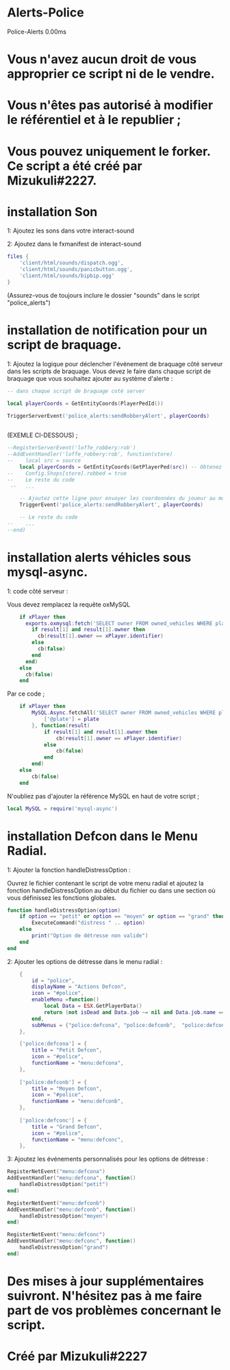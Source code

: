 # Alerts-Police
Police-Alerts 0.00ms

# Vous n'avez aucun droit de vous approprier ce script ni de le vendre. 
# Vous n'êtes pas autorisé à modifier le référentiel et à le republier ;
# Vous pouvez uniquement le forker. Ce script a été créé par Mizukuli#2227.



# installation Son

1: Ajoutez les sons dans votre interact-sound

2: Ajoutez dans le fxmanifest de interact-sound

```lua
files {
    'client/html/sounds/dispatch.ogg',
    'client/html/sounds/panicbutton.ogg',
    'client/html/sounds/bipbip.ogg'
}

```

(Assurez-vous de toujours inclure le dossier "sounds" dans le script "police_alerts")



# installation de notification pour un script de braquage.

1: Ajoutez la logique pour déclencher l'événement de braquage côté serveur dans les scripts de braquage. Vous devez le faire dans chaque script de braquage que vous souhaitez ajouter au système d'alerte :

```lua
-- dans chaque script de braquage coté server

local playerCoords = GetEntityCoords(PlayerPedId())

TriggerServerEvent('police_alerts:sendRobberyAlert', playerCoords)
    
```


(EXEMLE CI-DESSOUS) ;

```lua
--RegisterServerEvent('loffe_robbery:rob')
--AddEventHandler('loffe_robbery:rob', function(store)
--    local src = source
    local playerCoords = GetEntityCoords(GetPlayerPed(src)) -- Obtenez les coordonnées du joueur
--    Config.Shops[store].robbed = true
--    Le reste du code
 --   ...

    -- Ajoutez cette ligne pour envoyer les coordonnées du joueur au moment où le braquage commence
    TriggerEvent('police_alerts:sendRobberyAlert', playerCoords)

    -- Le reste du code
--    ...
--end)
```



# installation alerts véhicles sous mysql-async.

1: code côté serveur :

Vous devez remplacez la requête oxMySQL

```lua
    if xPlayer then
      exports.oxmysql:fetch('SELECT owner FROM owned_vehicles WHERE plate = ?', {plate}, function(result)
        if result[1] and result[1].owner then
          cb(result[1].owner == xPlayer.identifier)
        else
          cb(false)
        end
      end)
    else
      cb(false)
    end
```

Par ce code ;

```lua
    if xPlayer then
        MySQL.Async.fetchAll('SELECT owner FROM owned_vehicles WHERE plate = @plate', {
            ['@plate'] = plate
        }, function(result)
            if result[1] and result[1].owner then
                cb(result[1].owner == xPlayer.identifier)
            else
                cb(false)
            end
        end)
    else
        cb(false)
    end
```

N'oubliez pas d'ajouter la référence MySQL en haut de votre script ;

```lua
local MySQL = require('mysql-async')
```



# installation Defcon dans le Menu Radial.

1: Ajouter la fonction handleDistressOption :

Ouvrez le fichier contenant le script de votre menu radial et ajoutez la fonction handleDistressOption au début du fichier ou dans une section où vous définissez les fonctions globales.

```lua
function handleDistressOption(option)
    if option == "petit" or option == "moyen" or option == "grand" then
        ExecuteCommand("distress " .. option)
    else
        print("Option de détresse non valide")
    end
end
```

2: Ajouter les options de détresse dans le menu radial :

```lua
    {
        id = "police",
        displayName = "Actions Defcon",
        icon = "#police",
        enableMenu =function()
            local Data = ESX.GetPlayerData()
            return (not isDead and Data.job ~= nil and Data.job.name == "police")
        end,
        subMenus = {"police:defcona", "police:defconb",  "police:defconc"}
    },
```

```lua
    ['police:defcona'] = {
        title = "Petit Defcon",
        icon = "#police",
        functionName = "menu:defcona",
    },
    
    ['police:defconb'] = {
        title = "Moyen Defcon",
        icon = "#police",
        functionName = "menu:defconb",
    },
    
    ['police:defconc'] = {
        title = "Grand Defcon",
        icon = "#police",
        functionName = "menu:defconc",
    },
```

3: Ajoutez les événements personnalisés pour les options de détresse :

```lua
RegisterNetEvent("menu:defcona")
AddEventHandler("menu:defcona", function()
    handleDistressOption("petit")
end)

RegisterNetEvent("menu:defconb")
AddEventHandler("menu:defconb", function()
    handleDistressOption("moyen")
end)

RegisterNetEvent("menu:defconc")
AddEventHandler("menu:defconc", function()
    handleDistressOption("grand")
end)
```


# Des mises à jour supplémentaires suivront. N'hésitez pas à me faire part de vos problèmes concernant le script.

# Créé par Mizukuli#2227

